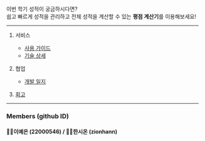 이번 학기 성적이 궁금하시다면?   
쉽고 빠르게 성적을 관리하고 전체 성적을 계산할 수 있는 **평점 계산기**를 이용해보세요!

---

1. 서비스   
    * [사용 가이드](https://github.com/22000546/2021OSSL_TeamProject/wiki/%EC%82%AC%EC%9A%A9-%EA%B0%80%EC%9D%B4%EB%93%9C)
    * [기술 상세](https://github.com/22000546/2021OSSL_TeamProject/wiki/%EA%B8%B0%EC%88%A0-%EC%83%81%EC%84%B8)

2. 협업
    * [개발 일지](https://github.com/22000546/2021OSSL_TeamProject/wiki/%EA%B0%9C%EB%B0%9C-%EC%9D%BC%EC%A7%80)

3. [회고](https://github.com/22000546/2021OSSL_TeamProject/wiki/%ED%9A%8C%EA%B3%A0)

---
### Members (github ID)

#### 👩‍💻이예은 (22000546) / 👨‍💻한시온 (zionhann)
